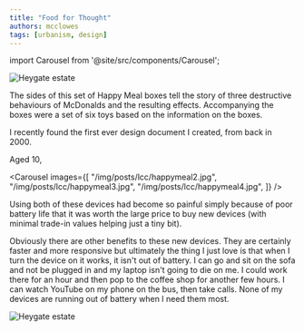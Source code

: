 ```yaml
---
title: "Food for Thought"
authors: mcclowes
tags: [urbanism, design]
---
```


import Carousel from '@site/src/components/Carousel';

![Heygate estate](/img/posts/lcc/happymeal1.jpg)

<!--truncate-->

The sides of this set of Happy Meal boxes tell the story of three destructive behaviours of McDonalds and the resulting effects. Accompanying the boxes were a set of six toys based on the information on the boxes.

I recently found the first ever design document I created, from back in 2000.


Aged 10, 

<Carousel 
  images={[
    "/img/posts/lcc/happymeal2.jpg",
    "/img/posts/lcc/happymeal3.jpg",
    "/img/posts/lcc/happymeal4.jpg",
  ]}
/>

Using both of these devices had become so painful simply because of poor battery life that it was worth the large price to buy new 
devices (with minimal trade-in values helping just a tiny bit). 

Obviously there are other benefits to these new devices. They are certainly faster and more responsive but ultimately the thing I 
just love is that when I turn the device on it works, it isn't out of battery. 
I can go and sit on the sofa and not be plugged in and my laptop isn't going to die on me. I could work there for an hour and then pop to the coffee shop for another few hours. 
I can watch YouTube on my phone on the bus, then take calls. None of my devices are running out of battery when I need them most. 

![Heygate estate](/img/posts/lcc/happymeal5.jpeg)